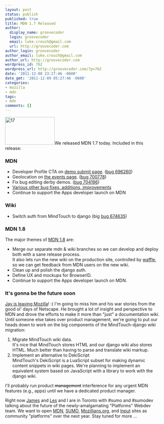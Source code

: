 ```yaml
---
layout: post
status: publish
published: true
title: MDN 1.7 Released
author:
  display_name: groovecoder
  login: groovecoder
  email: luke.crouch@gmail.com
  url: http://groovecoder.com
author_login: groovecoder
author_email: luke.crouch@gmail.com
author_url: http://groovecoder.com
wordpress_id: 762
wordpress_url: http://groovecoder.com/?p=762
date: '2011-12-08 23:27:46 -0600'
date_gmt: '2011-12-09 05:27:46 -0600'
categories:
- mozilla
- mdn
tags:
- mdn
comments: []
---
```

<p><img class="alignnone" title="17" src="http://www.portalprelude.com/images/chambers/challenge_17.jpg" alt="17" width="162" height="90" />We released MDN 1.7 today. Included in this release:</p>
<h3>MDN</h3>
<ul>
<li>Developer Profile CTA on <a href="https://developer.mozilla.org/en-US/demos/submit">demo submit page</a>. (<a href="https://bugzilla.mozilla.org/show_bug.cgi?id=696260">bug 696260</a>)</li>
<li>Geolocation on <a href="https://developer.mozilla.org/en-US/events">the events page</a>. (<a href="https://bugzilla.mozilla.org/show_bug.cgi?id=700778">bug 700778</a>)</li>
<li>Fix bug editing derby demos. (<a href="https://bugzilla.mozilla.org/show_bug.cgi?id=704196">bug 704196</a>)</li>
<li><a href="http://mzl.la/mdn_17">Various other bug fixes, additions, improvements</a></li>
<li>Continue to support the Apps developer launch on MDN</li>
</ul>
<h3>Wiki</h3>
<ul>
<li>Switch auth from MindTouch to django (big <a href="https://bugzilla.mozilla.org/show_bug.cgi?id=674635">bug 674635</a>)</li>
</ul>
<h3>MDN 1.8</h3>
<p>The major themes of <a href="http://mzl.la/mdn_18">MDN 1.8</a> are:</p>
<ul>
<li>Merge our separate mdn &amp; wiki branches so we can develop and deploy both with a sane release process.<br />
It also lets run the new wiki on the production site, controlled by <a href="https://github.com/jsocol/django-waffle">waffle</a>, so we can get feedback from MDN users on the new wiki.</li>
<li>Clean up and polish the django auth.</li>
<li>Define UX and mockups for BrowserID.</li>
<li>Continue to support the Apps developer launch on MDN.</li>
</ul>
<h3>It's gonna be the future soon</h3>
<p><a href="https://blog.mozilla.com/jay/2011/11/29/its-been-an-amazing-ride/">Jay is leaving Mozilla</a>! :( I'm going to miss him and his war stories from the good ol' days of Netscape. He brought a lot of insight and perspective to MDN and drove the efforts to make it more than "just" a documentation wiki. Until someone else takes over product management, we're going to put our heads down to work on the big components of the MindTouch-django wiki migration:</p>
<ol>
<li>Migrate MindTouch wiki data.<br />
It's nice that MindTouch stores HTML and our django wiki also stores HTML. Much better than having to parse and translate wiki markup.</li>
<li>Implement an alternative to DekiScript<br />
MindTouch's DekiScript is a LuaScript subset for making dynamic content snippets in wiki pages. We're planning to implement an equivalent system based on JavaScript with a library to work with the django wiki.</li>
</ol>
<p>I'll probably run product <del>management</del> interference for any urgent MDN features (e.g., apps) until we have a dedicated product manager.</p>
<p>Right now <a href="http://www.b-list.org/">James</a> and <a href="http://decafbad.com/blog/">Les</a> and I are in Toronto with #sumo and #sumodev talking about the future of the newly-amalgamating "Platforms" Webdev team. We want to open <a title="pseudo-translation to test i18n" href="https://developer.mozilla.org/">MDN</a>, <a href="http://support.mozilla.org/">SUMO</a>, <a href="http://mozillians.org/">Mozillians.org</a>, and <a href="https://input.mozilla.com/">Input</a> sites as community "platforms" over the next year. Stay tuned for more ...</p>
